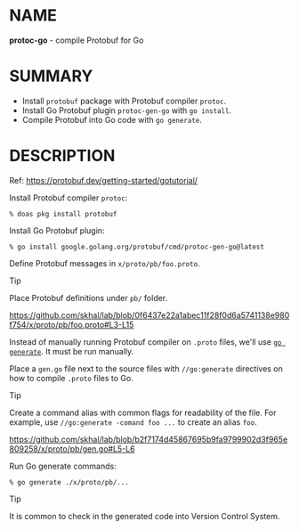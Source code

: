 # NAME

**protoc-go** - compile Protobuf for Go


# SUMMARY

* Install `protobuf` package with Protobuf compiler `protoc`.
* Install Go Protobuf plugin `protoc-gen-go` with `go install`.
* Compile Protobuf into Go code with `go generate`.


# DESCRIPTION

Ref: https://protobuf.dev/getting-started/gotutorial/

Install Protobuf compiler `protoc`:

```console
% doas pkg install protobuf
```

Install Go Protobuf plugin:

```console
% go install google.golang.org/protobuf/cmd/protoc-gen-go@latest
```

Define Protobuf messages in `x/proto/pb/foo.proto`.

> [!TIP]
> Place Protobuf definitions under `pb/` folder.

https://github.com/skhal/lab/blob/0f6437e22a1abec11f28f0d6a5741138e980f754/x/proto/pb/foo.proto#L3-L15

Instead of manually running Protobuf compiler on `.proto` files, we'll use
[`go generate`](https://pkg.go.dev/cmd/go#hdr-Generate_Go_files_by_processing_source).
It must be run manually.

Place a `gen.go` file next to the source files with `//go:generate` directives
on how to compile `.proto` files to Go.

> [!TIP]
> Create a command alias with common flags for readability of the file. For
> example, use `//go:generate -comand foo ...` to create an alias `foo`.

https://github.com/skhal/lab/blob/b2f7174d45867695b9fa9799902d3f965e809258/x/proto/pb/gen.go#L5-L6

Run Go generate commands:

```console
% go generate ./x/proto/pb/...
```

> [!TIP]
> It is common to check in the generated code into Version Control System.
